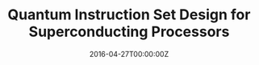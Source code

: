 ---
title: Quantum Instruction Set Design for Superconducting Processors
summary:  The intersection of quantum hardware and software is epitomized in the quantum instruction set, a pivotal factor in system performance. We have been at the vanguard of designing and implementing quantum instruction sets that optimize system efficiency. Our <font color="#00dddd">PMW (<em>Phase-shifted MicroWave</em>) scheme</font> has gained widespread adoption in the industry. Notably, our <font color="#00dddd">SQiSW (<em>Square Root of iSWAP</em>) scheme</font> has been published in the prestigious Physical Review Letters and then adopted by Google. Furthermore, our <font color="#00dddd">recent AshN scheme </font> has been accepted by ASPLOS24 and is currently being implemented by several leading hardware teams.
tags:
  - Quantum Instruction Set
  - Quantum Computer Architecture
date: '2016-04-27T00:00:00Z'

# Optional external URL for project (replaces project detail page).
external_link: ''

image:
  caption: Photo by rawpixel on Unsplash
  focal_point: Smart

links:
  - icon: twitter
    icon_pack: fab
    name: Follow
    url: https://twitter.com/georgecushen
url_code: ''
url_pdf: ''
url_slides: ''
url_video: ''

# Slides (optional).
#   Associate this project with Markdown slides.
#   Simply enter your slide deck's filename without extension.
#   E.g. `slides = "example-slides"` references `content/slides/example-slides.md`.
#   Otherwise, set `slides = ""`.
slides: example
---